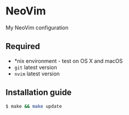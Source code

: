 # NeoVim
My NeoVim configuration

## Required
- *nix environment - test on OS X and macOS
- ```git``` latest version
- ```nvim``` latest version

## Installation guide
```bash
$ make && make update
```
